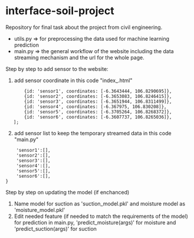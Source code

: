# interface-soil-project
Repository for final task about the project from civil engineering.

* utils.py => for preprocessing the data used for machine learning prediction
* main.py  => the general workflow of the website including the data streaming mechanism and the url for the whole page.

Step by step to add sensor to the website:
1. add sensor coordinate in this code "index_<metric>.html"
 ```var markerCoordinates = [
        {id: 'sensor1', coordinates: [-6.3643444, 106.8290695]},
        {id: 'sensor2', coordinates: [-6.3653083, 106.8246415]},
        {id: 'sensor3', coordinates: [-6.3651944, 106.8311499]},
        {id: 'sensor4', coordinates: [-6.367975, 106.830208]},
        {id: 'sensor5', coordinates: [-6.3705264, 106.8268372]},
        {id: 'sensor6', coordinates: [-6.3607737, 106.8265036]},
    ];
```

2. add sensor list to keep the temporary streamed data in this code "main.py"
```data_store = {
    'sensor1':[], 
    'sensor2':[], 
    'sensor3':[], 
    'sensor4':[], 
    'sensor5':[],
    'sensor6':[], 
}
```

Step by step on updating the model (if enchanced)
1. Name model for suction as 'suction_model.pkl' and moisture model as 'moisture_model.pkl'
2. Edit needed feature (if needed to match the requirements of the model) for prediction in main.py, 'predict_moisture(args)' for moisture and 'predict_suction(args)' for suction
